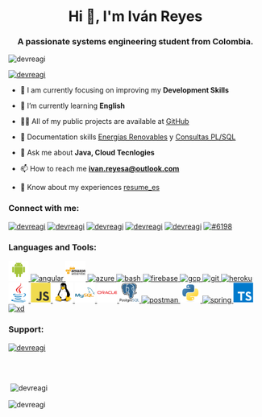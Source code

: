 <h1 align="center">Hi 👋, I'm Iván Reyes</h1>
<h3 align="center">A passionate systems engineering student from Colombia.</h3>

<p align="left"> <img src="https://komarev.com/ghpvc/?username=devreagi&label=Profile%20views&color=0e75b6&style=flat" alt="devreagi" /> </p>

<p align="left"> <a href="https://twitter.com/devreagi" target="blank"><img src="https://img.shields.io/twitter/follow/devreagi?logo=twitter&style=for-the-badge" alt="devreagi" /></a> </p>

- 🔭 I am currently focusing on improving my **Development Skills**

- 🌱 I’m currently learning **English**

- 👨‍💻 All of my public projects are available at [GitHub](https://github.com/devreagi)

- 📝 Documentation skills [Energías Renovables](https://devreagi.gitbook.io/inicio/) y [Consultas PL/SQL](https://devreagi.gitbook.io/consultasoracle/)

- 💬 Ask me about **Java, Cloud Tecnlogies**

- 📫 How to reach me **ivan.reyesa@outlook.com**

- 📄 Know about my experiences [resume_es](https://docs.google.com/document/d/e/2PACX-1vRaMVKnkhLJyKm-EPn1MTnQoIEOL-Hv5e0hFT6YpPeLGlJouTxkptfkSLXwc8j2_GZdzgblo-KKPRY3/pub)

<h3 align="left">Connect with me:</h3>
<p align="left">
<a href="https://twitter.com/devreagi" target="blank"><img align="center" src="https://raw.githubusercontent.com/rahuldkjain/github-profile-readme-generator/master/src/images/icons/Social/twitter.svg" alt="devreagi" height="30" width="40" /></a>
<a href="https://linkedin.com/in/devreagi" target="blank"><img align="center" src="https://raw.githubusercontent.com/rahuldkjain/github-profile-readme-generator/master/src/images/icons/Social/linked-in-alt.svg" alt="devreagi" height="30" width="40" /></a>
<a href="https://fb.com/devreagi" target="blank"><img align="center" src="https://raw.githubusercontent.com/rahuldkjain/github-profile-readme-generator/master/src/images/icons/Social/facebook.svg" alt="devreagi" height="30" width="40" /></a>
<a href="https://www.hackerrank.com/devreagi" target="blank"><img align="center" src="https://raw.githubusercontent.com/rahuldkjain/github-profile-readme-generator/master/src/images/icons/Social/hackerrank.svg" alt="devreagi" height="30" width="40" /></a>
<a href="https://www.leetcode.com/devreagi" target="blank"><img align="center" src="https://raw.githubusercontent.com/rahuldkjain/github-profile-readme-generator/master/src/images/icons/Social/leet-code.svg" alt="devreagi" height="30" width="40" /></a>
<a href="https://discord.gg/#6198" target="blank"><img align="center" src="https://raw.githubusercontent.com/rahuldkjain/github-profile-readme-generator/master/src/images/icons/Social/discord.svg" alt="#6198" height="30" width="40" /></a>
</p>

<h3 align="left">Languages and Tools:</h3>
<p align="left"> <a href="https://developer.android.com" target="_blank" rel="noreferrer"> <img src="https://raw.githubusercontent.com/devicons/devicon/master/icons/android/android-original-wordmark.svg" alt="android" width="40" height="40"/> </a> <a href="https://angular.io" target="_blank" rel="noreferrer"> <img src="https://angular.io/assets/images/logos/angular/angular.svg" alt="angular" width="40" height="40"/> </a> <a href="https://aws.amazon.com" target="_blank" rel="noreferrer"> <img src="https://raw.githubusercontent.com/devicons/devicon/master/icons/amazonwebservices/amazonwebservices-original-wordmark.svg" alt="aws" width="40" height="40"/> </a> <a href="https://azure.microsoft.com/en-in/" target="_blank" rel="noreferrer"> <img src="https://www.vectorlogo.zone/logos/microsoft_azure/microsoft_azure-icon.svg" alt="azure" width="40" height="40"/> </a> <a href="https://www.gnu.org/software/bash/" target="_blank" rel="noreferrer"> <img src="https://www.vectorlogo.zone/logos/gnu_bash/gnu_bash-icon.svg" alt="bash" width="40" height="40"/> </a> <a href="https://firebase.google.com/" target="_blank" rel="noreferrer"> <img src="https://www.vectorlogo.zone/logos/firebase/firebase-icon.svg" alt="firebase" width="40" height="40"/> </a> <a href="https://cloud.google.com" target="_blank" rel="noreferrer"> <img src="https://www.vectorlogo.zone/logos/google_cloud/google_cloud-icon.svg" alt="gcp" width="40" height="40"/> </a> <a href="https://git-scm.com/" target="_blank" rel="noreferrer"> <img src="https://www.vectorlogo.zone/logos/git-scm/git-scm-icon.svg" alt="git" width="40" height="40"/> </a> <a href="https://heroku.com" target="_blank" rel="noreferrer"> <img src="https://www.vectorlogo.zone/logos/heroku/heroku-icon.svg" alt="heroku" width="40" height="40"/> </a> <a href="https://www.java.com" target="_blank" rel="noreferrer"> <img src="https://raw.githubusercontent.com/devicons/devicon/master/icons/java/java-original.svg" alt="java" width="40" height="40"/> </a> <a href="https://developer.mozilla.org/en-US/docs/Web/JavaScript" target="_blank" rel="noreferrer"> <img src="https://raw.githubusercontent.com/devicons/devicon/master/icons/javascript/javascript-original.svg" alt="javascript" width="40" height="40"/> </a> <a href="https://www.linux.org/" target="_blank" rel="noreferrer"> <img src="https://raw.githubusercontent.com/devicons/devicon/master/icons/linux/linux-original.svg" alt="linux" width="40" height="40"/> </a> <a href="https://www.mysql.com/" target="_blank" rel="noreferrer"> <img src="https://raw.githubusercontent.com/devicons/devicon/master/icons/mysql/mysql-original-wordmark.svg" alt="mysql" width="40" height="40"/> </a> <a href="https://www.oracle.com/" target="_blank" rel="noreferrer"> <img src="https://raw.githubusercontent.com/devicons/devicon/master/icons/oracle/oracle-original.svg" alt="oracle" width="40" height="40"/> </a> <a href="https://www.postgresql.org" target="_blank" rel="noreferrer"> <img src="https://raw.githubusercontent.com/devicons/devicon/master/icons/postgresql/postgresql-original-wordmark.svg" alt="postgresql" width="40" height="40"/> </a> <a href="https://postman.com" target="_blank" rel="noreferrer"> <img src="https://www.vectorlogo.zone/logos/getpostman/getpostman-icon.svg" alt="postman" width="40" height="40"/> </a> <a href="https://www.python.org" target="_blank" rel="noreferrer"> <img src="https://raw.githubusercontent.com/devicons/devicon/master/icons/python/python-original.svg" alt="python" width="40" height="40"/> </a> <a href="https://spring.io/" target="_blank" rel="noreferrer"> <img src="https://www.vectorlogo.zone/logos/springio/springio-icon.svg" alt="spring" width="40" height="40"/> </a> <a href="https://www.typescriptlang.org/" target="_blank" rel="noreferrer"> <img src="https://raw.githubusercontent.com/devicons/devicon/master/icons/typescript/typescript-original.svg" alt="typescript" width="40" height="40"/> </a> <a href="https://www.adobe.com/products/xd.html" target="_blank" rel="noreferrer"> <img src="https://cdn.worldvectorlogo.com/logos/adobe-xd.svg" alt="xd" width="40" height="40"/> </a> </p>

<h3 align="left">Support:</h3>
<p><a href="https://ko-fi.com/devreagi"> <img align="center" src="https://cdn.ko-fi.com/cdn/kofi3.png?v=3" height="50" width="210" alt="devreagi" /></a></p><br><br>


<p>&nbsp;<img align="center" src="https://github-readme-stats.vercel.app/api?username=devreagi&show_icons=true&locale=en" alt="devreagi" /></p>

<p><img align="center" src="https://github-readme-streak-stats.herokuapp.com/?user=devreagi&" alt="devreagi" /></p>
